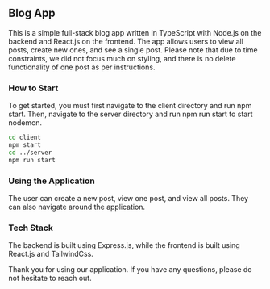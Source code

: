 ## Blog App
This is a simple full-stack blog app written in TypeScript with Node.js on the backend and React.js on the frontend. The app allows users to view all posts, create new ones, and see a single post. Please note that due to time constraints, we did not focus much on styling, and there is no delete functionality of one post as per instructions.

### How to Start
To get started, you must first navigate to the client directory and run npm start. Then, navigate to the server directory and run npm run start to start nodemon.

```bash
cd client
npm start
cd ../server
npm run start
```

### Using the Application
The user can create a new post, view one post, and view all posts. They can also navigate around the application.

### Tech Stack
The backend is built using Express.js, while the frontend is built using React.js and TailwindCss.

Thank you for using our application. If you have any questions, please do not hesitate to reach out.

